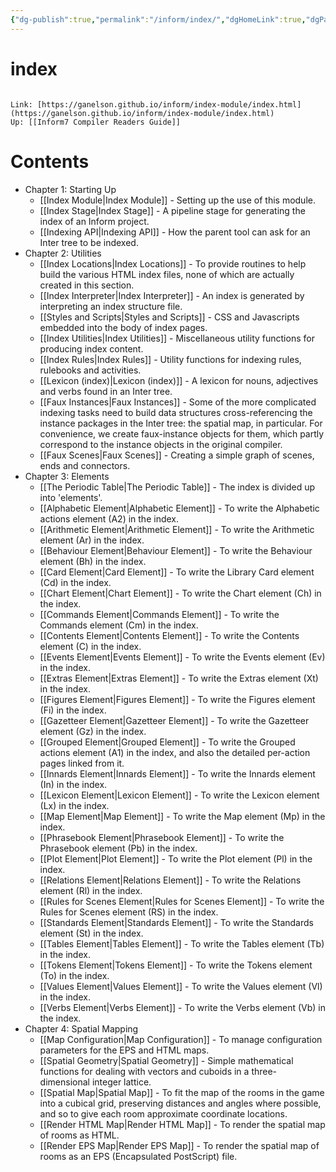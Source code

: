 ```yaml
---
{"dg-publish":true,"permalink":"/inform/index/","dgHomeLink":true,"dgPassFrontmatter":false}
---
```


# index
```ad-info

Link: [https://ganelson.github.io/inform/index-module/index.html](https://ganelson.github.io/inform/index-module/index.html)
Up: [[Inform7 Compiler Readers Guide]]
```

# Contents
- Chapter 1: Starting Up
    - [[Index Module|Index Module]] - Setting up the use of this module.
    - [[Index Stage|Index Stage]] - A pipeline stage for generating the index of an Inform project.
    - [[Indexing API|Indexing API]] - How the parent tool can ask for an Inter tree to be indexed.
- Chapter 2: Utilities
    - [[Index Locations|Index Locations]] - To provide routines to help build the various HTML index files, none of which are actually created in this section.
    - [[Index Interpreter|Index Interpreter]] - An index is generated by interpreting an index structure file.
    - [[Styles and Scripts|Styles and Scripts]] - CSS and Javascripts embedded into the body of index pages.
    - [[Index Utilities|Index Utilities]] - Miscellaneous utility functions for producing index content.
    - [[Index Rules|Index Rules]] - Utility functions for indexing rules, rulebooks and activities.
    - [[Lexicon (index)|Lexicon (index)]] - A lexicon for nouns, adjectives and verbs found in an Inter tree.
    - [[Faux Instances|Faux Instances]] - Some of the more complicated indexing tasks need to build data structures cross-referencing the instance packages in the Inter tree: the spatial map, in particular. For convenience, we create faux-instance objects for them, which partly correspond to the instance objects in the original compiler.
    - [[Faux Scenes|Faux Scenes]] - Creating a simple graph of scenes, ends and connectors.
- Chapter 3: Elements
    - [[The Periodic Table|The Periodic Table]] - The index is divided up into 'elements'.
    - [[Alphabetic Element|Alphabetic Element]] - To write the Alphabetic actions element (A2) in the index.
    - [[Arithmetic Element|Arithmetic Element]] - To write the Arithmetic element (Ar) in the index.
    - [[Behaviour Element|Behaviour Element]] - To write the Behaviour element (Bh) in the index.
    - [[Card Element|Card Element]] - To write the Library Card element (Cd) in the index.
    - [[Chart Element|Chart Element]] - To write the Chart element (Ch) in the index.
    - [[Commands Element|Commands Element]] - To write the Commands element (Cm) in the index.
    - [[Contents Element|Contents Element]] - To write the Contents element (C) in the index.
    - [[Events Element|Events Element]] - To write the Events element (Ev) in the index.
    - [[Extras Element|Extras Element]] - To write the Extras element (Xt) in the index.
    - [[Figures Element|Figures Element]] - To write the Figures element (Fi) in the index.
    - [[Gazetteer Element|Gazetteer Element]] - To write the Gazetteer element (Gz) in the index.
    - [[Grouped Element|Grouped Element]] - To write the Grouped actions element (A1) in the index, and also the detailed per-action pages linked from it.
    - [[Innards Element|Innards Element]] - To write the Innards element (In) in the index.
    - [[Lexicon Element|Lexicon Element]] - To write the Lexicon element (Lx) in the index.
    - [[Map Element|Map Element]] - To write the Map element (Mp) in the index.
    - [[Phrasebook Element|Phrasebook Element]] - To write the Phrasebook element (Pb) in the index.
    - [[Plot Element|Plot Element]] - To write the Plot element (Pl) in the index.
    - [[Relations Element|Relations Element]] - To write the Relations element (Rl) in the index.
    - [[Rules for Scenes Element|Rules for Scenes Element]] - To write the Rules for Scenes element (RS) in the index.
    - [[Standards Element|Standards Element]] - To write the Standards element (St) in the index.
    - [[Tables Element|Tables Element]] - To write the Tables element (Tb) in the index.
    - [[Tokens Element|Tokens Element]] - To write the Tokens element (To) in the index.
    - [[Values Element|Values Element]] - To write the Values element (Vl) in the index.
    - [[Verbs Element|Verbs Element]] - To write the Verbs element (Vb) in the index.
- Chapter 4: Spatial Mapping
    - [[Map Configuration|Map Configuration]] - To manage configuration parameters for the EPS and HTML maps.
    - [[Spatial Geometry|Spatial Geometry]] - Simple mathematical functions for dealing with vectors and cuboids in a three-dimensional integer lattice.
    - [[Spatial Map|Spatial Map]] - To fit the map of the rooms in the game into a cubical grid, preserving distances and angles where possible, and so to give each room approximate coordinate locations.
    - [[Render HTML Map|Render HTML Map]] - To render the spatial map of rooms as HTML.
    - [[Render EPS Map|Render EPS Map]] - To render the spatial map of rooms as an EPS (Encapsulated PostScript) file.
